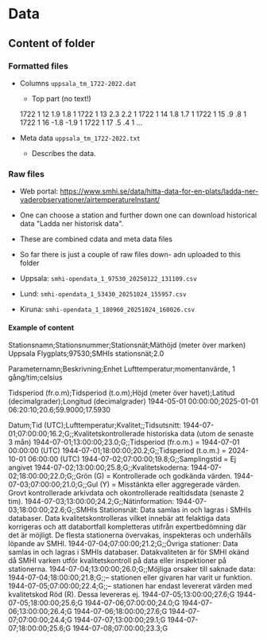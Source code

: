 # Data

## Content of folder

### Formatted files 

- Columns ``uppsala_tm_1722-2022.dat``
    - Top part (no text!)   

    1722  1 12   1.9   1.8 1
    1722  1 13   2.3   2.2 1
    1722  1 14   1.8   1.7 1
    1722  1 15    .9    .8 1
    1722  1 16  -1.8  -1.9 1
    1722  1 17    .5    .4 1
    ...

- Meta data ``uppsala_tm_1722-2022.txt``
    - Describes the data.

### Raw files

- Web portal: https://www.smhi.se/data/hitta-data-for-en-plats/ladda-ner-vaderobservationer/airtemperatureInstant/
- One can choose a station and further down one can download historical data "Ladda ner historisk data".
- These are combined cdata and meta data files
- So far there is just a couple of raw files down- adn uploaded to this folder

- Uppsala: ``smhi-opendata_1_97530_20250122_131109.csv``
- Lund: ``smhi-opendata_1_53430_20251024_155957.csv``
- Kiruna: ``smhi-opendata_1_180960_20251024_160026.csv``

#### Example of content

   Stationsnamn;Stationsnummer;Stationsnät;Mäthöjd (meter över marken)
   Uppsala Flygplats;97530;SMHIs stationsnät;2.0

   Parameternamn;Beskrivning;Enhet
   Lufttemperatur;momentanvärde, 1 gång/tim;celsius

   Tidsperiod (fr.o.m);Tidsperiod (t.o.m);Höjd (meter över havet);Latitud (decimalgrader);Longitud (decimalgrader)
   1944-05-01 00:00:00;2025-01-01 06:20:10;20.6;59.9000;17.5930

   Datum;Tid (UTC);Lufttemperatur;Kvalitet;;Tidsutsnitt:
   1944-07-01;07:00:00;16.2;G;;Kvalitetskontrollerade historiska data (utom de senaste 3 mån)
   1944-07-01;13:00:00;23.0;G;;Tidsperiod (fr.o.m.) = 1944-07-01 00:00:00 (UTC)
   1944-07-01;18:00:00;20.2;G;;Tidsperiod (t.o.m.) = 2024-10-01 06:00:00 (UTC)
   1944-07-02;07:00:00;19.8;G;;Samplingstid = Ej angivet
   1944-07-02;13:00:00;25.8;G;;Kvalitetskoderna:
   1944-07-02;18:00:00;22.0;G;;Grön (G) = Kontrollerade och godkända värden.
   1944-07-03;07:00:00;21.0;G;;Gul (Y) = Misstänkta eller aggregerade värden. Grovt kontrollerade arkivdata och okontrollerade realtidsdata (senaste 2 tim).
   1944-07-03;13:00:00;24.2;G;;Nätinformation:
   1944-07-03;18:00:00;22.6;G;;SMHIs Stationsnät: Data samlas in och lagras i SMHIs databaser. Data kvalitetskontrolleras vilket innebär att felaktiga data korrigeras och att databortfall kompletteras utifrån expertbedömning där det är möjligt. De flesta stationerna övervakas, inspekteras och underhålls löpande av SMHI.
   1944-07-04;07:00:00;21.2;G;;Övriga stationer: Data samlas in och lagras i SMHIs databaser. Datakvaliteten är för SMHI okänd då SMHI varken utför kvalitetskontroll på data eller inspektioner på stationerna.
   1944-07-04;13:00:00;26.0;G;;Möjliga orsaker till saknade data:
   1944-07-04;18:00:00;21.8;G;;– stationen eller givaren har varit ur funktion.
   1944-07-05;07:00:00;22.4;G;;– stationen har endast levererat värden med kvalitetskod Röd (R). Dessa levereras ej.
   1944-07-05;13:00:00;27.6;G
   1944-07-05;18:00:00;25.6;G
   1944-07-06;07:00:00;24.0;G
   1944-07-06;13:00:00;26.4;G
   1944-07-06;18:00:00;27.6;G
   1944-07-07;07:00:00;24.4;G
   1944-07-07;13:00:00;29.1;G
   1944-07-07;18:00:00;25.6;G
   1944-07-08;07:00:00;23.3;G
